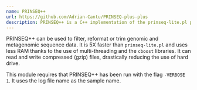 ```yaml
---
name: PRINSEQ++
url: https://github.com/Adrian-Cantu/PRINSEQ-plus-plus
description: PRINSEQ++ is a C++ implementation of the prinseq-lite.pl program.
---
```


PRINSEQ++ can be used to filter, reformat or trim genomic and metagenomic sequence data. It is 5X faster than `prinseq-lite.pl` and uses less RAM thanks to the use of multi-threading and the `cboost` libraries. It can read and write compressed (gzip) files, drastically reducing the use of hard drive.

This module requires that PRINSEQ++ has been run with the flag `-VERBOSE 1`.
It uses the log file name as the sample name.
